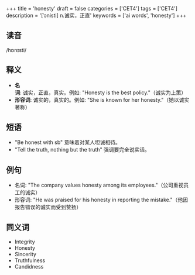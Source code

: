 +++
title = 'honesty'
draft = false
categories = ['CET4']
tags = ['CET4']
description = '[ˈɔnisti] n.诚实，正直'
keywords = ['ai words', 'honesty']
+++

## 读音
/hɒnɪsti/

## 释义
- **名词**: 诚实，正直，真实。例如: "Honesty is the best policy."（诚实为上策）
- **形容词**: 诚实的，真实的。例如: "She is known for her honesty."（她以诚实著称）

## 短语
- "Be honest with sb" 意味着对某人坦诚相待。
- "Tell the truth, nothing but the truth" 强调要完全说实话。

## 例句
- 名词: "The company values honesty among its employees."（公司重视员工的诚实）
- 形容词: "He was praised for his honesty in reporting the mistake."（他因报告错误的诚实而受到赞扬）

## 同义词
- Integrity
- Honesty
- Sincerity
- Truthfulness
- Candidness
